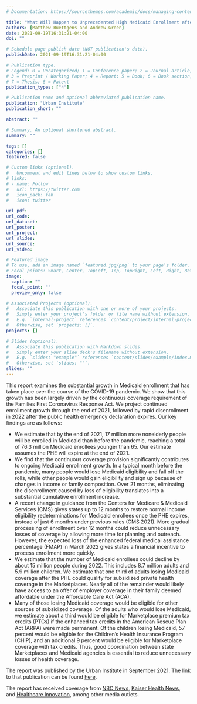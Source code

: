```yaml
---
# Documentation: https://sourcethemes.com/academic/docs/managing-content/

title: "What Will Happen to Unprecedented High Medicaid Enrollment after the Public Health Emergency?"
authors: [Matthew Buettgens and Andrew Green]
date: 2021-09-19T16:31:21-04:00
doi: ""

# Schedule page publish date (NOT publication's date).
publishDate: 2021-09-19T16:31:21-04:00

# Publication type.
# Legend: 0 = Uncategorized; 1 = Conference paper; 2 = Journal article;
# 3 = Preprint / Working Paper; 4 = Report; 5 = Book; 6 = Book section;
# 7 = Thesis; 8 = Patent
publication_types: ["4"]

# Publication name and optional abbreviated publication name.
publication: "Urban Institute"
publication_short: ""

abstract: ""

# Summary. An optional shortened abstract.
summary: ""

tags: []
categories: []
featured: false

# Custom links (optional).
#   Uncomment and edit lines below to show custom links.
# links:
# - name: Follow
#   url: https://twitter.com
#   icon_pack: fab
#   icon: twitter

url_pdf:
url_code:
url_dataset:
url_poster:
url_project:
url_slides:
url_source:
url_video:

# Featured image
# To use, add an image named `featured.jpg/png` to your page's folder. 
# Focal points: Smart, Center, TopLeft, Top, TopRight, Left, Right, BottomLeft, Bottom, BottomRight.
image:
  caption: ""
  focal_point: ""
  preview_only: false

# Associated Projects (optional).
#   Associate this publication with one or more of your projects.
#   Simply enter your project's folder or file name without extension.
#   E.g. `internal-project` references `content/project/internal-project/index.md`.
#   Otherwise, set `projects: []`.
projects: []

# Slides (optional).
#   Associate this publication with Markdown slides.
#   Simply enter your slide deck's filename without extension.
#   E.g. `slides: "example"` references `content/slides/example/index.md`.
#   Otherwise, set `slides: ""`.
slides: ""
---
```

This report examines the substantial growth in Medicaid enrollment that has taken place over the course of the COVID-19 pandemic. We show that this growth has been largely driven by the continuous coverage requirement of the Families First Coronavirus Response Act. We project continued enrollment growth through the end of 2021, followed by rapid disenrollment in 2022 after the public health emergency declaration expires. Our key findings are as follows:

- We estimate that by the end of 2021, 17 million more nonelderly people will be enrolled in Medicaid than before the pandemic, reaching a total of 76.3 million Medicaid enrollees younger than 65. Our estimate assumes the PHE will expire at the end of 2021.
- We find that the continuous coverage provision significantly contributes to ongoing Medicaid enrollment growth. In a typical month before the pandemic, many people would lose Medicaid eligibility and fall off the rolls, while other people would gain eligibility and sign up because of changes in income or family composition. Over 21 months, eliminating the disenrollment caused by loss of eligibility translates into a substantial cumulative enrollment increase.
- A recent change in guidance from the Centers for Medicare & Medicaid Services (CMS) gives states up to 12 months to restore normal income eligibility redeterminations for Medicaid enrollees once the PHE expires, instead of just 6 months under previous rules (CMS 2021). More gradual processing of enrollment over 12 months could reduce unnecessary losses of coverage by allowing more time for planning and outreach. However, the expected loss of the enhanced federal medical assistance percentage (FMAP) in March 2022 gives states a financial incentive to process enrollment more quickly.
- We estimate that the number of Medicaid enrollees could decline by about 15 million people during 2022. This includes 8.7 million adults and 5.9 million children. We estimate that one third of adults losing Medicaid coverage after the PHE could qualify for subsidized private health coverage in the Marketplaces. Nearly all of the remainder would likely have access to an offer of employer coverage in their family deemed affordable under the Affordable Care Act (ACA).
- Many of those losing Medicaid coverage would be eligible for other sources of subsidized coverage. Of the adults who would lose Medicaid, we estimate about a third would be eligible for Marketplace premium tax credits (PTCs) if the enhanced tax credits in the American Rescue Plan Act (ARPA) were made permanent. Of the children losing Medicaid, 57 percent would be eligible for the Children’s Health Insurance Program (CHIP), and an additional 9 percent would be eligible for Marketplace coverage with tax credits. Thus, good coordination between state Marketplaces and Medicaid agencies is essential to reduce unnecessary losses of health coverage.


The report was published by the Urban Institute in September 2021. The link to that publication can be found [here](https://www.urban.org/research/publication/what-will-happen-unprecedented-high-medicaid-enrollment-after-public-health-emergency).

The report has received coverage from [NBC News](https://www.nbcnews.com/health/health-care/public-health-emergency-end-cause-millions-lose-medicaid-coverage-rcna7419), [Kaiser Health News](https://khn.org/morning-breakout/medicaid-could-be-stripped-from-15m-when-pandemic-protections-expire/),  and [Healthcare Innovation](https://www.hcinnovationgroup.com/policy-value-based-care/medicare-medicaid/news/21238830/report-15-million-people-could-lose-medicaid-coverage-in-2022), among other media outlets.